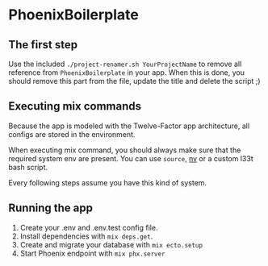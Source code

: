 # PhoenixBoilerplate

## The first step

Use the included `./project-renamer.sh YourProjectName` to remove all reference from `PhoenixBoilerplate` in your app.
When this is done, you should remove this part from the file, update the title and delete the script ;)

## Executing mix commands

Because the app is modeled with the Twelve-Factor app architecture, all configs are stored in the environment.

When executing mix command, you should always make sure that the required system env are present.
You can use `source`, [nv](https://github.com/jcouture/nv) or a custom l33t bash script.

Every following steps assume you have this kind of system.

## Running the app

  1. Create your .env and .env.test config file.
  2. Install dependencies with `mix deps.get`.
  3. Create and migrate your database with `mix ecto.setup`
  4. Start Phoenix endpoint with `mix phx.server`
